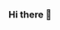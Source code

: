 ### Hi there 👋

<!--
**FForeverand/FForeverand** is a ✨ _special_ ✨ repository because its `README.md` (this file) appears on your GitHub profile.

Here are some ideas to get you started:
![Metrics](https://metrics.lecoq.io/FForeverand?template=classic&languages=1&config.timezone=Asia%2FShanghai)
- 🔭 I’m currently working on ...
- 🌱 I’m currently learning ...
- 👯 I’m looking to collaborate on ...
- 🤔 I’m looking for help with ...
- 💬 Ask me about ...
- 📫 How to reach me: ...
- 😄 Pronouns: ...
- ⚡ Fun fact: ...
-->
